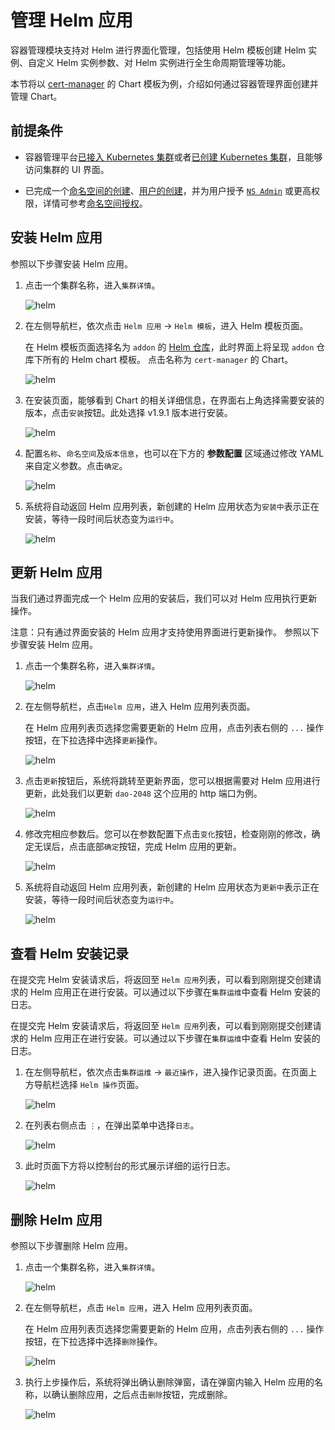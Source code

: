 # 管理 Helm 应用

容器管理模块支持对 Helm 进行界面化管理，包括使用 Helm 模板创建 Helm 实例、自定义 Helm 实例参数、对 Helm 实例进行全生命周期管理等功能。

本节将以 [cert-manager](https://cert-manager.io/docs/) 的 Chart 模板为例，介绍如何通过容器管理界面创建并管理 Chart。

## 前提条件

- 容器管理平台[已接入 Kubernetes 集群](../Clusters/JoinACluster.md)或者[已创建 Kubernetes 集群](../Clusters/CreateCluster.md)，且能够访问集群的 UI 界面。

- 已完成一个[命名空间的创建](../Namespaces/createns.md)、[用户的创建](../../../ghippo/04UserGuide/01UserandAccess/User.md)，并为用户授予 [`NS Admin`](../Permissions/PermissionBrief.md#ns-admin) 或更高权限，详情可参考[命名空间授权](../Permissions/Cluster-NSAuth.md)。

## 安装 Helm 应用

参照以下步骤安装 Helm 应用。

1. 点击一个集群名称，进入`集群详情`。

    ![helm](../../images/crd01.png)

2. 在左侧导航栏，依次点击 `Helm 应用` -> `Helm 模板`，进入 Helm 模板页面。

    在 Helm 模板页面选择名为 `addon` 的 [Helm 仓库](helm-repo.md)，此时界面上将呈现 `addon` 仓库下所有的 Helm chart 模板。
    点击名称为 `cert-manager` 的 Chart。

    ![helm](../../images/helm01.png)

3. 在安装页面，能够看到 Chart 的相关详细信息，在界面右上角选择需要安装的版本，点击`安装`按钮。此处选择 v1.9.1 版本进行安装。

    ![helm](../../images/helm02.png)

4. 配置`名称`、`命名空间`及`版本信息`，也可以在下方的 **参数配置** 区域通过修改 YAML 来自定义参数。点击`确定`。

    ![helm](../../images/helm03.png)

5. 系统将自动返回 Helm 应用列表，新创建的 Helm 应用状态为`安装中`表示正在安装，等待一段时间后状态变为`运行中`。

    ![helm](../../images/helm04.png)

## 更新 Helm 应用

当我们通过界面完成一个 Helm 应用的安装后，我们可以对 Helm 应用执行更新操作。

注意：只有通过界面安装的 Helm 应用才支持使用界面进行更新操作。
参照以下步骤安装 Helm 应用。

1. 点击一个集群名称，进入`集群详情`。

    ![helm](../../images/crd01.png)

2. 在左侧导航栏，点击`Helm 应用`，进入 Helm 应用列表页面。

    在 Helm 应用列表页选择您需要更新的 Helm 应用，点击列表右侧的 `...` 操作按钮，在下拉选择中选择`更新`操作。

    ![helm](../../images/helm08.png)

3. 点击`更新`按钮后，系统将跳转至更新界面，您可以根据需要对 Helm 应用进行更新，此处我们以更新 `dao-2048` 这个应用的 http 端口为例。

    ![helm](../../images/helm09.png)

4. 修改完相应参数后。您可以在参数配置下点击`变化`按钮，检查刚刚的修改，确定无误后，点击底部`确定`按钮，完成 Helm 应用的更新。

    ![helm](../../images/helm10.png)

5. 系统将自动返回 Helm 应用列表，新创建的 Helm 应用状态为`更新中`表示正在安装，等待一段时间后状态变为`运行中`。

    ![helm](../../images/helm11.png)

## 查看 Helm 安装记录

在提交完 Helm 安装请求后，将返回至 `Helm 应用`列表，可以看到刚刚提交创建请求的 Helm 应用正在进行安装。可以通过以下步骤在`集群运维`中查看 Helm 安装的日志。

在提交完 Helm 安装请求后，将返回至 `Helm 应用`列表，可以看到刚刚提交创建请求的 Helm 应用正在进行安装。可以通过以下步骤在`集群运维`中查看 Helm 安装的日志。

1. 在左侧导航栏，依次点击`集群运维` -> `最近操作`，进入操作记录页面。在页面上方导航栏选择 `Helm 操作`页面。

    ![helm](../../images/helm05.png)

2. 在列表右侧点击 `⋮`，在弹出菜单中选择`日志`。

    ![helm](../../images/helm06.png)

3. 此时页面下方将以控制台的形式展示详细的运行日志。

    ![helm](../../images/helm07.png)

## 删除 Helm 应用

参照以下步骤删除 Helm 应用。

1. 点击一个集群名称，进入`集群详情`。

    ![helm](../../images/crd01.png)

2. 在左侧导航栏，点击 `Helm 应用`，进入 Helm 应用列表页面。

    在 Helm 应用列表页选择您需要更新的 Helm 应用，点击列表右侧的 `...` 操作按钮，在下拉选择中选择`删除`操作。

    ![helm](../../images/helm12.png)

3. 执行上步操作后，系统将弹出确认删除弹窗，请在弹窗内输入 Helm 应用的名称，以确认删除应用，之后点击`删除`按钮，完成删除。

    ![helm](../../images/helm13.png)